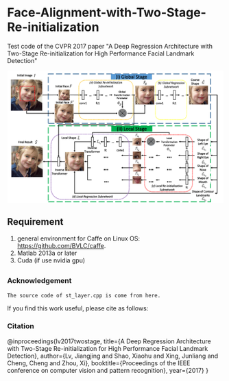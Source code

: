 # Face-Alignment-with-Two-Stage-Re-initialization
Test code of the CVPR 2017 paper "A Deep Regression Architecture with Two-Stage Re-initialization for High Performance Facial Landmark Detection"

<img src="figures/overflow-stn.pdf">

## Requirement
  1. general environment for Caffe on Linux OS: https://github.com/BVLC/caffe. 
  2. Matlab 2013a or later
  3. Cuda (if use nvidia gpu)

## 

### Acknowledgement
    The source code of st_layer.cpp is come from here.
If you find this work useful, please cite as follows:
### Citation
  @inproceedings{lv2017twostage,
  title={A Deep Regression Architecture with Two-Stage Re-initialization for High Performance Facial Landmark Detection},
  author={Lv, Jiangjing and Shao, Xiaohu and Xing, Junliang and Cheng, Cheng and Zhou, Xi},
  booktitle={Proceedings of the IEEE conference on computer vision and pattern recognition},
  year={2017}
 }
 
 
